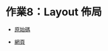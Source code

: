 # 作業8：Layout 佈局
- [原始碼](https://github.com/HJH60/wp/blob/master/hw8_0426_w10/Layout.html)

- [網頁](https://hjh60.github.io/wp/hw8_0426_w10/Layout.html)
